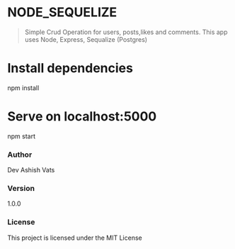 # NODE_SEQUELIZE

> Simple Crud Operation for users, posts,likes and comments. This app uses Node, Express, Sequalize (Postgres)


# Install dependencies
npm install

# Serve on localhost:5000
npm start



### Author

Dev Ashish Vats

### Version

1.0.0

### License

This project is licensed under the MIT License
